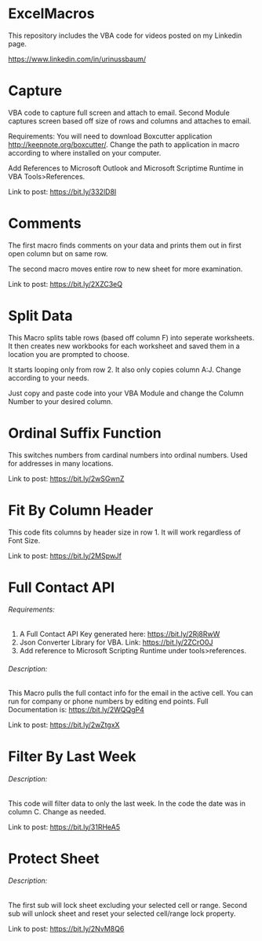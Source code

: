 # ExcelMacros
This repository includes the VBA code for videos posted on my Linkedin page. 

https://www.linkedin.com/in/urinussbaum/

# Capture
VBA code to capture full screen and attach to email. 
Second Module captures screen based off size of rows and columns and attaches to email. 

Requirements:
You will need to download Boxcutter application http://keepnote.org/boxcutter/. 
Change the path to application in macro according to where installed on your computer. 

Add References to Microsoft Outlook and Microsoft Scriptime Runtime in VBA Tools>References. 

Link to post: https://bit.ly/332lD8I

# Comments

The first macro finds comments on your data and prints them out in first open column but on same row.

The second macro moves entire row to new sheet for more examination. 

Link to post: https://bit.ly/2XZC3eQ

# Split Data

This Macro splits table rows (based off column F) into seperate worksheets. 
It then creates new workbooks for each worksheet and saved them in a location you are prompted to choose. 

It starts looping only from row 2. It also only copies column A:J. Change according to your needs. 

Just copy and paste code into your VBA Module and change the Column Number to your desired column.

# Ordinal Suffix Function

This switches numbers from cardinal numbers into ordinal numbers. Used for addresses in many locations. 

Link to post: https://bit.ly/2wSGwnZ

# Fit By Column Header

This code fits columns by header size in row 1. It will work regardless of Font Size. 

Link to post: https://bit.ly/2MSpwJf

# Full Contact API

###### Requirements:

1. A Full Contact API Key generated here: https://bit.ly/2Rj8RwW
2. Json Converter Library for VBA. Link: https://bit.ly/2ZCrO0J
3. Add reference to Microsoft Scripting Runtime under tools>references.

###### Description:

This Macro pulls the full contact info for the email in the active cell.
You can run for company or phone numbers by editing end points.
Full Documentation is: https://bit.ly/2WQQgP4

Link to post: https://bit.ly/2wZtgxX

# Filter By Last Week

###### Description:
This code will filter data to only the last week. In the code the date was in column C. Change as needed.

Link to post: https://bit.ly/31RHeA5

# Protect Sheet

###### Description:
The first sub will lock sheet excluding your selected cell or range. Second sub will unlock sheet and reset your selected cell/range lock property.

Link to post: https://bit.ly/2NvM8Q6

